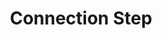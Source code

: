 ---
content-type: "embed-structure"
key: "connection-step-object"

title: "Connection Step"
description: "The connection steps object contains the steps necessary to configure a data source or destination."

object-attributes:
  - name: "type"
    type: "string"
    description: |
      The type of step. Possible values are:

      - `form`
      - `oauth`
      - `profile`
      - `discover_schema`
      - `field_selection`
      - `fully_configured`

  - name: "properties"
    type: "array"
    description: "An array of properties objects."
---